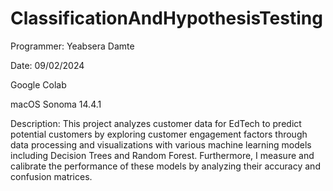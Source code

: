 # ClassificationAndHypothesisTesting
Programmer: Yeabsera Damte

Date: 09/02/2024

Google Colab

macOS Sonoma 14.4.1

Description: This project analyzes customer data for EdTech to predict potential customers by exploring customer engagement factors through data processing and visualizations with various machine learning models including Decision Trees and Random Forest. Furthermore, I measure and calibrate the performance of these models by analyzing their accuracy and confusion matrices.

